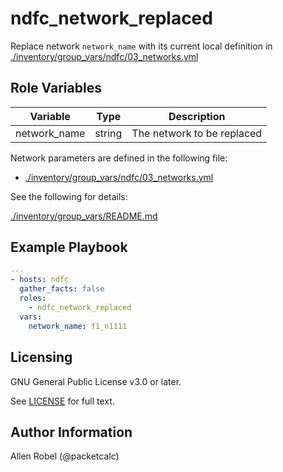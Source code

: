 # ndfc_network_replaced

Replace network ``network_name`` with its current local definition in [./inventory/group_vars/ndfc/03_networks.yml](/inventory/group_vars/ndfc/03_networks.yml)

## Role Variables

Variable        | Type   | Description
----------------|--------|----------------------------------------
network_name    | string | The network to be replaced

Network parameters are defined in the following file:

- [./inventory/group_vars/ndfc/03_networks.yml](/inventory/group_vars/ndfc/03_networks.yml)

See the following for details:

[./inventory/group_vars/README.md](/inventory/group_vars/README.md)

## Example Playbook

```yaml
---
- hosts: ndfc
  gather_facts: false
  roles:
    - ndfc_network_replaced
  vars:
    network_name: f1_n1111
```

## Licensing

GNU General Public License v3.0 or later.

See [LICENSE](https://www.gnu.org/licenses/gpl-3.0.txt) for full text.

## Author Information

Allen Robel (@packetcalc)
